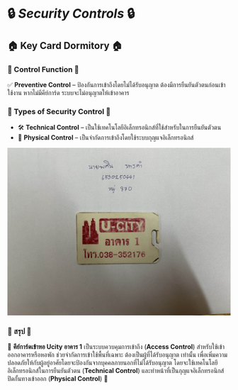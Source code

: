 # 🔒 ***Security Controls*** 🔒
  
## 🏠 Key Card Dormitory 🏠

### 💾 Control Function 💾  
✅ **Preventive Control** – ป้องกันการเข้าถึงโดยไม่ได้รับอนุญาต ต้องมีการยืนยันตัวตนก่อนเข้าใช้งาน หากไม่มีคีย์การ์ด ระบบจะไม่อนุญาตให้เข้าอาคาร

### 🔹 Types of Security Control 🔹  
- 🛠 **Technical Control** – เป็นใช้เทคโนโลยีอิเล็กทรอนิกส์ที่ใช้สำหรับในการยืนยันตัวตน
- 🚪 **Physical Control** – เป็นจำกัดการเข้าถึงโดยใช้ระบบกุญแจอิเล็กทรอนิกส์


![KeyCardDomitey](MyPhoto/KeyCardDormitory.jpg) 


  ### 📌 สรุป 📌
  
🔑 **คีย์การ์ดเข้าหอ Ucity อาคาร 1** เป็นระบบควบคุมการเข้าถึง (**Access Control**) สำหรับใช้เข้าออกอาคารหรือหอพัก ช่วยจำกัดการเข้าใช้พื้นที่เฉพาะ ต้องเป็นผู้ที่ได้รับอนุญาต เท่านั้น
เพื่อเพิ่มความปลอดภัยให้กับผู้อยู่อาศัยโดยจะป้องกันจากบุคคลภายนอกที่ไม่ได้รับอนุญาต โดยจะใช้เทคโนโลยีอิเล็กทรอนิกส์ในการยืนยันตัวตน (**Technical Control**) และทำหน้าที่เป็นกุญแจอิเล็กทรอนิกส์ปิดกั้นทางเข้าออก (**Physical Control**) 🔐




  


